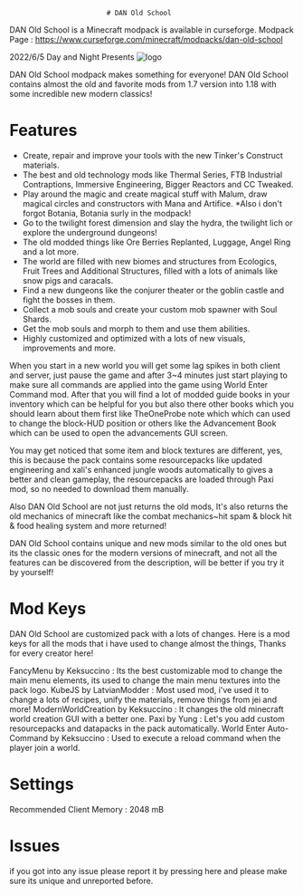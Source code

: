                             # DAN Old School

DAN Old School is a Minecraft modpack is available in curseforge.
Modpack Page : https://www.curseforge.com/minecraft/modpacks/dan-old-school


2022/6/5
Day and Night
Presents
![logo](https://user-images.githubusercontent.com/89092953/172032106-fab7dfba-c56f-4faa-8131-b781a6dea6ff.png)

DAN Old School modpack makes something for everyone!
DAN Old School contains almost the old and favorite mods from 1.7 version into 1.18 with some incredible new modern classics!

# Features

- Create, repair and improve your tools with the new Tinker's Construct materials.
- The best and old technology mods like Thermal Series, FTB Industrial Contraptions, Immersive Engineering, Bigger Reactors and CC Tweaked.
- Play around the magic and create magical stuff with Malum, draw magical circles and constructors with Mana and Artifice. 
*Also i don't forgot Botania, Botania surly in the modpack!
- Go to the twilight forest dimension and slay the hydra, the twilight lich or explore the underground dungeons!
- The old modded things like Ore Berries Replanted, Luggage, Angel Ring and a lot more.
- The world are filled with new biomes and structures from Ecologics, Fruit Trees and Additional Structures, filled with a lots of animals like snow pigs and caracals.
- Find a new dungeons like the conjurer theater or the goblin castle and fight the bosses in them.
- Collect a mob souls and create your custom mob spawner with Soul Shards.
- Get the mob souls and morph to them and use them abilities.
- Highly customized and optimized with a lots of new visuals, improvements and more.

When you start in a new world you will get some lag spikes in both client and server, just pause the game and after 3~4 minutes just start playing to make sure all commands are applied into the game using World Enter Command mod. After that you will find a lot of modded guide books in your inventory which can be helpful for you but also there other books which you should learn about them first like TheOneProbe note which which can used to change the block-HUD position or others like the Advancement Book which can be used to open the advancements GUI screen.

You may get noticed that some item and block textures are different, yes, this is because the pack contains some resourcepacks like updated engineering and xali's enhanced jungle woods automatically to gives a better and clean gameplay, the resourcepacks are loaded through Paxi mod, so no needed to download them manually.

Also DAN Old School are not just returns the old mods, It's also returns the old mechanics of minecraft like the combat mechanics~hit spam & block hit & food healing system and more returned!

DAN Old School contains unique and new mods similar to the old ones but its the classic ones for the modern versions of minecraft, and not all the features can be discovered from the description, will be better if you try it by yourself!

# Mod Keys

DAN Old School are customized pack with a lots of changes. Here is a mod keys for all the mods that i have used to change almost the things,
Thanks for every creator here!

FancyMenu by Keksuccino : Its the best customizable mod to change the main menu elements, its used to change the main menu textures into the pack logo.
KubeJS by LatvianModder : Most used mod, i've used it to change a lots of recipes, unify the materials, remove things from jei and more!
ModernWorldCreation by Keksuccino : It changes the old minecraft world creation GUI with a better one.
Paxi by Yung : Let's you add custom resourcepacks and datapacks in the pack automatically.
World Enter Auto-Command by Keksuccino : Used to execute a reload command when the player join a world.


# Settings

Recommended Client Memory : 2048 mB

# Issues

if you got into any issue please report it by pressing here and please make sure its unique and unreported before.
